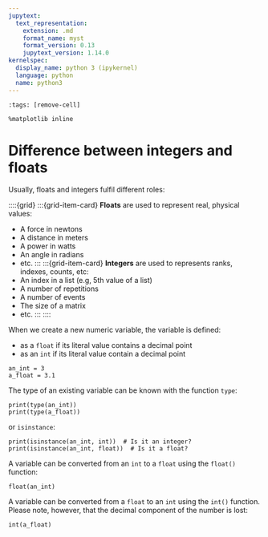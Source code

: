```yaml
---
jupytext:
  text_representation:
    extension: .md
    format_name: myst
    format_version: 0.13
    jupytext_version: 1.14.0
kernelspec:
  display_name: python 3 (ipykernel)
  language: python
  name: python3
---
```


```{code-cell} ipython3
:tags: [remove-cell]

%matplotlib inline
```

# Difference between integers and floats

Usually, floats and integers fulfil different roles:

::::{grid}
:::{grid-item-card}
**Floats** are used to represent real, physical values:
- A force in newtons
- A distance in meters
- A power in watts
- An angle in radians
- etc.
:::
:::{grid-item-card}
**Integers** are used to represents ranks, indexes, counts, etc:
- An index in a list (e.g, 5th value of a list)
- A number of repetitions
- A number of events
- The size of a matrix
- etc.
:::
::::

When we create a new numeric variable, the variable is defined:
- as a `float` if its literal value contains a decimal point
- as an `int` if its literal value contain a decimal point

```{code-cell} ipython3
an_int = 3
a_float = 3.1
```

The type of an existing variable can be known with the function `type`:

```{code-cell}
print(type(an_int))
print(type(a_float))
```

or `isinstance`:

```{code-cell}
print(isinstance(an_int, int))  # Is it an integer?
print(isinstance(an_int, float))  # Is it a float?
```

A variable can be converted from an `int` to a `float` using the `float()` function:

```{code-cell} ipython3
float(an_int)
```

A variable can be converted from a `float` to an `int` using the `int()` function. Please note, however, that the decimal component of the number is lost:

```{code-cell} ipython3
int(a_float)
```
